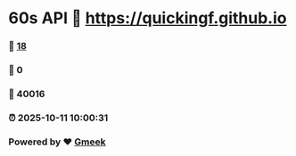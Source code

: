 # 60s API :link: https://quickingf.github.io 
### :page_facing_up: [18](https://quickingf.github.io/tag.html) 
### :speech_balloon: 0 
### :hibiscus: 40016 
### :alarm_clock: 2025-10-11 10:00:31 
### Powered by :heart: [Gmeek](https://github.com/Meekdai/Gmeek)
